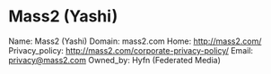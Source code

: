 
# Mass2 (Yashi)

Name: Mass2 (Yashi)
Domain: mass2.com
Home: http://mass2.com/
Privacy_policy: http://mass2.com/corporate-privacy-policy/
Email: privacy@mass2.com
Owned_by: Hyfn (Federated Media)
